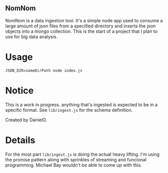 NomNom
------

NomNom is a data ingestion tool. It's a simple node app used to consume a large
amount of json files from a specified directory and inserts the json objects
into a mongo collection. This is the start of a project that I plan to use for
big data analysis.

Usage
=====

`JSON_DIR=someDirPath node index.js`

Notice
======

This is a work in progress. anything that's ingested is expected to be in a
specific format. See `lib/ingest.js` for the schema definition.

Created by DanielO.

Details
=======

For the most part `lib/ingest.js` is doing the actual heavy lifting. I'm using
the promise pattern along with sprinkles of streaming and funcional
programming. Michael Bay wouldn't be able to come up with this.
